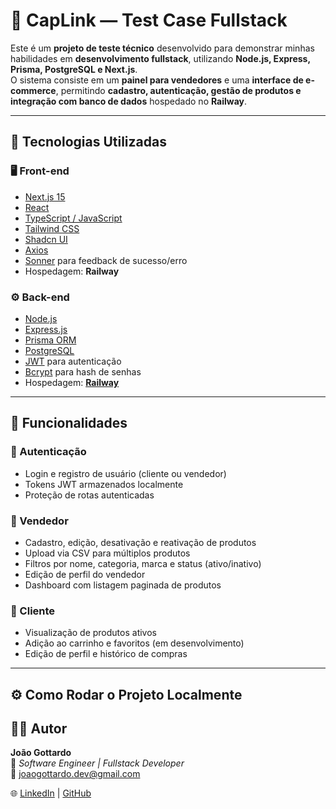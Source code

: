 # 🧩 CapLink — Test Case Fullstack

Este é um **projeto de teste técnico** desenvolvido para demonstrar minhas habilidades em **desenvolvimento fullstack**, utilizando **Node.js, Express, Prisma, PostgreSQL e Next.js**.  
O sistema consiste em um **painel para vendedores** e uma **interface de e-commerce**, permitindo **cadastro, autenticação, gestão de produtos e integração com banco de dados** hospedado no **Railway**.

---

## 🚀 Tecnologias Utilizadas

### 🖥️ Front-end
- [Next.js 15](https://nextjs.org/)
- [React](https://react.dev/)
- [TypeScript / JavaScript](https://www.typescriptlang.org/)
- [Tailwind CSS](https://tailwindcss.com/)
- [Shadcn UI](https://ui.shadcn.com/)
- [Axios](https://axios-http.com/)
- [Sonner](https://sonner.emilkowal.ski/) para feedback de sucesso/erro
- Hospedagem: **Railway**

### ⚙️ Back-end
- [Node.js](https://nodejs.org/)
- [Express.js](https://expressjs.com/)
- [Prisma ORM](https://www.prisma.io/)
- [PostgreSQL](https://www.postgresql.org/)
- [JWT](https://jwt.io/) para autenticação
- [Bcrypt](https://www.npmjs.com/package/bcrypt) para hash de senhas
- Hospedagem: **[Railway](https://railway.com/)**

---

## 🧠 Funcionalidades

### 👤 Autenticação
- Login e registro de usuário (cliente ou vendedor)
- Tokens JWT armazenados localmente
- Proteção de rotas autenticadas

### 🏪 Vendedor
- Cadastro, edição, desativação e reativação de produtos
- Upload via CSV para múltiplos produtos
- Filtros por nome, categoria, marca e status (ativo/inativo)
- Edição de perfil do vendedor
- Dashboard com listagem paginada de produtos

### 🛒 Cliente
- Visualização de produtos ativos
- Adição ao carrinho e favoritos (em desenvolvimento)
- Edição de perfil e histórico de compras

---




## ⚙️ Como Rodar o Projeto Localmente

## 🧑‍💻 Autor

**João Gottardo**  
💼 *Software Engineer | Fullstack Developer*  
📧 [joaogottardo.dev@gmail.com](mailto:joaogottardo.dev@gmail.com)  

🌐 [LinkedIn](https://www.linkedin.com/in/joaogottardo/) | [GitHub](https://github.com/joaogottardo)
